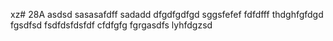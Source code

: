 xz# 28A
asdsd
sasasafdff
sadadd
dfgdfgdfgd
sggsfefef
fdfdfff
thdghfgfdgd
fgsdfsd
fsdfdsfdsfdf
cfdfgfg
fgrgasdfs
lyhfdgzsd
